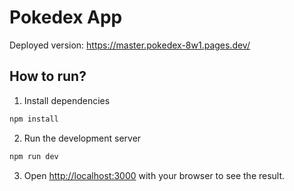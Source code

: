 # Pokedex App

Deployed version: https://master.pokedex-8w1.pages.dev/

## How to run?

1. Install dependencies

```bash
npm install
```

2. Run the development server

```bash
npm run dev
```

3. Open [http://localhost:3000](http://localhost:3000) with your browser to see the result.
